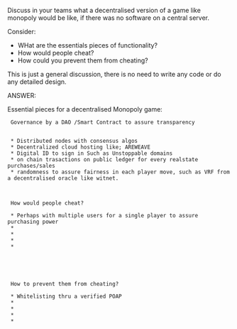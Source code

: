 Discuss in your teams what a decentralised version of a game like monopoly would be like, if there was no software on a central server.

Consider:

  * WHat are the essentials pieces of functionality?
  * How would people cheat?
  * How could you prevent them from cheating?

This is just a general discussion, there is no need to write any code or do any detailed design.



ANSWER:


  Essential pieces for a decentralised Monopoly game:
  
     Governance by a DAO /Smart Contract to assure transparency
     
  
     * Distributed nodes with consensus algos
     * Decentralized cloud hosting like; AREWEAVE 
     * Digital ID to sign in Such as Unstoppable domains
     * on chain trasactions on public ledger for every realstate purchases/sales
     * randomness to assure fairness in each player move, such as VRF from a decentralised oracle like witnet.
     
     
     
     How would people cheat?
     
     * Perhaps with multiple users for a single player to assure purchasing power
     *
     *
     *
     *
     
     
     
     
     
     How to prevent them from cheating?
     
     * Whitelisting thru a verified POAP
     *
     *
     *
     *
     
